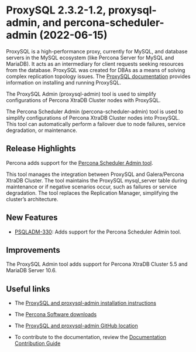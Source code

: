 # ProxySQL 2.3.2-1.2, proxysql-admin, and percona-scheduler-admin (2022-06-15)

ProxySQL is a high-performance proxy, currently for MySQL, and database
servers in the MySQL ecosystem (like Percona Server for MySQL and MariaDB). It acts as an intermediary for client requests seeking resources from the database. ProxySQL was created for DBAs as a means of solving complex replication topology issues. The [ProxySQL documentation](https://proxysql.com/documentation/) provides information on installing and running ProxySQL.

The ProxySQL Admin (proxysql-admin) tool is used to simplify configurations of Percona XtraDB Cluster nodes with ProxySQL.

The Percona Scheduler Admin (percona-scheduler-admin) tool is used to simplify configurations of Percona XtraDB Cluster nodes into ProxySQL. This tool can automatically perform a failover due to node failures, service degradation, or maintenance.

## Release Highlights

Percona adds support for the [Percona Scheduler Admin tool](https://docs.percona.com/proxysql/psa-scheduler.html).

This tool manages the integration between ProxySQL and Galera/Percona XtraDB Cluster. The tool maintains the ProxySQL mysql_server table during maintenance or if negative scenarios occur, such as failures or service degradation. The tool replaces the Replication Manager, simplifying the cluster’s architecture.

## New Features

* [PSQLADM-330](https://jira.percona.com/browse/PSQLADM-330): Adds support for the Percona Scheduler Admin tool.

## Improvements

The ProxySQL Admin tool adds support for Percona XtraDB Cluster 5.5 and MariaDB Server 10.6.

## Useful links

* The [ProxySQL and proxysql-admin installation instructions](https://www.percona.com/doc/percona-xtradb-cluster/LATEST/howtos/proxysql-v2.html#installing-proxysql-v2)

* The [Percona Software downloads](https://www.percona.com/downloads/)

* The [ProxySQL and proxysql-admin GitHub location](https://github.com/percona/proxysql-admin-tool)

* To contribute to the documentation, review the [Documentation Contribution Guide](https://github.com/percona/proxysql-admin-tool-doc/blob/main/source/contributing.md)
